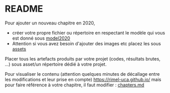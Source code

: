 # README

Pour ajouter un nouveau chapitre en 2020,
  - créer votre propre fichier ou répertoire en respectant le modèle qui vous est donné sous [model2020](https://github.com/RIMEL-UCA/RIMEL-UCA.github.io/blob/master/chapters/2020/Model/model2020.md)
  - Attention si vous avez besoin d'ajouter des images etc placez les sous [assets](https://github.com/RIMEL-UCA/RIMEL-UCA.github.io/tree/master/chapters/2020/assets)
  
Placer tous les artefacts produits par votre projet (codes, résultats brutes, ...) sous asset/un répertoire dédié à votre projet.
  
Pour visualiser le contenu (attention quelques minutes de décallage entre les modifications et leur prise en compte) https://rimel-uca.github.io/ mais pour faire référence à votre chapitre, il faut modifier : [chapters.md](https://github.com/RIMEL-UCA/RIMEL-UCA.github.io/blob/master/chapters.md)
